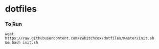 # dotfiles

### To Run
`
wget https://raw.githubusercontent.com/zwhitchcox/dotfiles/master/init.sh && bash init.sh
`
